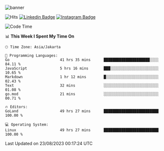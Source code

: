 ![banner](https://readme-typing-svg.herokuapp.com/?lines=Hello,+There!+👋;This+is+ryanbekhen....;Nice+to+meet+you!&center=false)

![Hits](https://hits.seeyoufarm.com/api/count/incr/badge.svg?url=https%3A%2F%2Fgithub.com%2Fryanbekhen%2Fhit-counter&count_bg=%2379C83D&title_bg=%23555555&icon=github.svg&icon_color=%23E7E7E7&title=Provile+views&edge_flat=true)
[![Linkedin Badge](https://img.shields.io/badge/-LinkedIn-0e76a8?style=flat-square&logo=Linkedin&logoColor=white)](https://linkedin.com/in/ryanbekhen)
[![Instagram Badge](https://img.shields.io/badge/-Instagram-e4405f?style=flat-square&logo=Instagram&logoColor=white)](https://instagram.com/ryanbekhen.dev/)

<!--START_SECTION:waka-->
![Code Time](http://img.shields.io/badge/Code%20Time-487%20hrs%2027%20mins-blue)

📊 **This Week I Spent My Time On** 

```text
🕑︎ Time Zone: Asia/Jakarta

💬 Programming Languages: 
Go                       41 hrs 35 mins      █████████████████████░░░░   84.11 % 
JavaScript               5 hrs 16 mins       ███░░░░░░░░░░░░░░░░░░░░░░   10.65 % 
Markdown                 1 hr 12 mins        █░░░░░░░░░░░░░░░░░░░░░░░░   02.43 % 
Text                     32 mins             ░░░░░░░░░░░░░░░░░░░░░░░░░   01.08 % 
go.mod                   21 mins             ░░░░░░░░░░░░░░░░░░░░░░░░░   00.71 % 

🔥 Editors: 
GoLand                   49 hrs 27 mins      █████████████████████████   100.00 % 

💻 Operating System: 
Linux                    49 hrs 27 mins      █████████████████████████   100.00 % 
```


 Last Updated on 23/08/2023 00:17:24 UTC
<!--END_SECTION:waka-->
